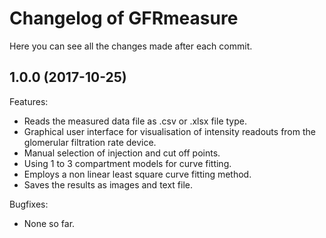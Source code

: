 
# Changelog of GFRmeasure
Here you can see all the changes made after each commit.

## 1.0.0 (2017-10-25)

Features:

  - Reads the measured data file as .csv or .xlsx file type.
  - Graphical user interface for visualisation of intensity readouts from the glomerular filtration rate device.
  - Manual selection of injection and cut off points.
  - Using 1 to 3 compartment models for curve fitting.
  - Employs a non linear least square curve fitting method.
  - Saves the results as images and text file.

Bugfixes:

  - None so far.

